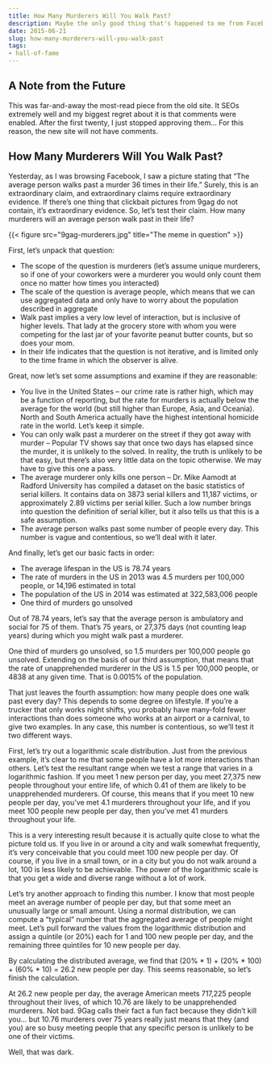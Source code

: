 ```yaml
---
title: How Many Murderers Will You Walk Past?
description: Maybe the only good thing that's happened to me from Facebook
date: 2015-06-21
slug: how-many-murderers-will-you-walk-past
tags:
- hall-of-fame
---
```

## A Note from the Future
This was far-and-away the most-read piece from the old site. It SEOs extremely well and my biggest regret about it is that comments were enabled. After the first twenty, I just stopped approving them... For this reason, the new site will not have comments.

## How Many Murderers Will You Walk Past? 
Yesterday, as I was browsing Facebook, I saw a picture stating that “The average person walks past a murder 36 times in their life.” Surely, this is an extraordinary claim, and extraordinary claims require extraordinary evidence. If there’s one thing that clickbait pictures from 9gag do not contain, it’s extraordinary evidence. So, let’s test their claim. How many murderers will an average person walk past in their life?

{{< figure src="9gag-murderers.jpg" title="The meme in question" >}}

First, let’s unpack that question:

- The scope of the question is murderers (let’s assume unique murderers, so if one of your coworkers were a murderer you would only count them once no matter how times you interacted)
- The scale of the question is average people, which means that we can use aggregated data and only have to worry about the population described in aggregate
- Walk past implies a very low level of interaction, but is inclusive of higher levels. That lady at the grocery store with whom you were competing for the last jar of your favorite peanut butter counts, but so does your mom.
- In their life indicates that the question is not iterative, and is limited only to the time frame in which the observer is alive.

Great, now let’s set some assumptions and examine if they are reasonable:

- You live in the United States – our crime rate is rather high, which may be a function of reporting, but the rate for murders is actually below the average for the world (but still higher than Europe, Asia, and Oceania). North and South America actually have the highest intentional homicide rate in the world. Let’s keep it simple.
- You can only walk past a murderer on the street if they got away with murder – Popular TV shows say that once two days has elapsed since the murder, it is unlikely to the solved. In reality, the truth is unlikely to be that easy, but there’s also very little data on the topic otherwise. We may have to give this one a pass.
- The average murderer only kills one person – Dr. Mike Aamodt at Radford University has compiled a dataset on the basic statistics of serial killers. It contains data on 3873 serial killers and 11,187 victims, or approximately 2.89 victims per serial killer. Such a low number brings into question the definition of serial killer, but it also tells us that this is a safe assumption.
- The average person walks past some number of people every day. This number is vague and contentious, so we’ll deal with it later.

And finally, let’s get our basic facts in order:

- The average lifespan in the US is 78.74 years
- The rate of murders in the US in 2013 was 4.5 murders per 100,000 people, or 14,196 estimated in total
- The population of the US in 2014 was estimated at 322,583,006 people
- One third of murders go unsolved

Out of 78.74 years, let’s say that the average person is ambulatory and social for 75 of them. That’s 75 years, or 27,375 days (not counting leap years) during which you might walk past a murderer.

One third of murders go unsolved, so 1.5 murders per 100,000 people go unsolved. Extending on the basis of our third assumption, that means that the rate of unapprehended murderer in the US is 1.5 per 100,000 people, or 4838 at any given time. That is 0.0015% of the population.

That just leaves the fourth assumption: how many people does one walk past every day? This depends to some degree on lifestyle. If you’re a trucker that only works night shifts, you probably have many-fold fewer interactions than does someone who works at an airport or a carnival, to give two examples. In any case, this number is contentious, so we’ll test it two different ways.

First, let’s try out a logarithmic scale distribution. Just from the previous example, it’s clear to me that some people have a lot more interactions than others. Let’s test the resultant range when we test a range that varies in a logarithmic fashion. If you meet 1 new person per day, you meet 27,375 new people throughout your entire life, of which 0.41 of them are likely to be unapprehended murderers. Of course, this means that if you meet 10 new people per day, you’ve met 4.1 murderers throughout your life, and if you meet 100 people new people per day, then you’ve met 41 murders throughout your life.

This is a very interesting result because it is actually quite close to what the picture told us. If you live in or around a city and walk somewhat frequently, it’s very conceivable that you could meet 100 new people per day. Of course, if you live in a small town, or in a city but you do not walk around a lot, 100 is less likely to be achievable. The power of the logarithmic scale is that you get a wide and diverse range without a lot of work.

Let’s try another approach to finding this number. I know that most people meet an average number of people per day, but that some meet an unusually large or small amount. Using a normal distribution, we can compute a “typical” number that the aggregated average of people might meet. Let’s pull forward the values from the logarithmic distribution and assign a quintile (or 20%) each for 1 and 100 new people per day, and the remaining three quintiles for 10 new people per day.

By calculating the distributed average, we find that (20% * 1) + (20% * 100) + (60% * 10) =  26.2 new people per day. This seems reasonable, so let’s finish the calculation.

At 26.2 new people per day, the average American meets 717,225 people throughout their lives, of which 10.76 are likely to be unapprehended murderers. Not bad. 9Gag calls their fact a fun fact because they didn’t kill you… but 10.76 murderers over 75 years really just means that they (and you) are so busy meeting people that any specific person is unlikely to be one of their victims.

Well, that was dark.
